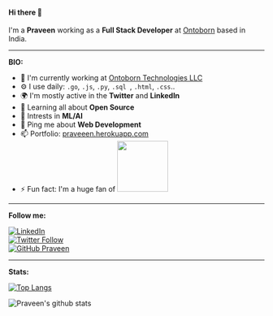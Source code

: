 #### Hi there 👋

I'm a **Praveen** working as a **Full Stack Developer** at [Ontoborn](https://ontoborn.com) based in India.

---
 
**BIO:**

- 🏢  I'm currently working at [Ontoborn Technologies LLC](https://ontoborn.com)
- ⚙️ I use daily: `.go`, `.js`, `.py`, `.sql `, `.html`, `.css`..
- 🌍 I'm mostly active in the **Twitter** and **LinkedIn**
- 🌱 Learning all about **Open Source**
- 🤖 Intrests in **ML/AI**
- 💬 Ping me about **Web Development**
- 📫 Portfolio: [praveeen.herokuapp.com](https://praveeen.herokuapp.com) 
- ⚡️ Fun fact: I'm a huge fan of <img class="img-responsive" width="100" src="https://upload.wikimedia.org/wikipedia/commons/b/bc/Friends_logo.svg">

---

**Follow me:**

[![LinkedIn](https://img.shields.io/badge/-Praveen-blue?&logo=Linkedin&logoColor=white)](https://www.linkedin.com/in/prave--in/) <br>
[![Twitter Follow](https://img.shields.io/twitter/follow/prave__in?style=social)](https://twitter.com/prave__in) <br>
[![GitHub Praveen](https://img.shields.io/github/followers/praveeenr?label=follow&style=social)](https://github.com/praveeenr) 

<hr>

**Stats:**

[![Top Langs](https://github-readme-stats.vercel.app/api/top-langs/?username=praveeenr&layout=compact)](https://github.com/praveeenr/github-readme-stats)


![Praveen's github stats](https://github-readme-stats.vercel.app/api?username=praveeenr&show_icons=true&layout=compact)



